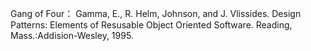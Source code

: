 




Gang of Four： Gamma, E., R. Helm, Johnson, and J. Vlissides. Design Patterns: Elements of Resusable Object Oriented Software. Reading, Mass.:Addision-Wesley, 1995.
[]()
[]()
[]()
[]()